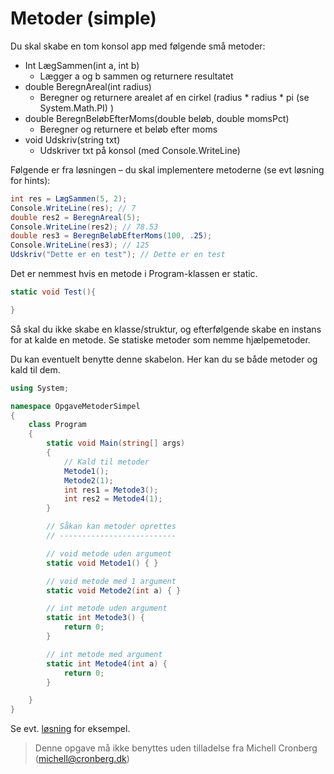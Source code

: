 ﻿# Metoder (simple)


Du skal skabe en tom konsol app med følgende små metoder:

* Int LægSammen(int a, int b)
  * Lægger a og b sammen og returnere resultatet
* double BeregnAreal(int radius)
  * Beregner og returnere arealet af en cirkel (radius * radius * pi (se System.Math.PI) )
* double BeregnBeløbEfterMoms(double beløb, double momsPct)
  * Beregner og returnere et beløb efter moms
* void Udskriv(string txt)
  * Udskriver txt på konsol (med Console.WriteLine)

Følgende er fra løsningen – du skal implementere metoderne (se evt løsning for hints):

```csharp
int res = LægSammen(5, 2);
Console.WriteLine(res); // 7
double res2 = BeregnAreal(5);
Console.WriteLine(res2); // 78.53
double res3 = BeregnBeløbEfterMoms(100, .25);
Console.WriteLine(res3); // 125
Udskriv("Dette er en test"); // Dette er en test
```

Det er nemmest hvis en metode i Program-klassen er static. 

```csharp
static void Test(){

}
```

Så skal du ikke skabe en klasse/struktur, og efterfølgende skabe en instans for at kalde en metode. Se statiske metoder som nemme hjælpemetoder.

Du kan eventuelt benytte denne skabelon. Her kan du se både metoder og kald til dem. 

```csharp
using System;

namespace OpgaveMetoderSimpel
{
    class Program
    {
        static void Main(string[] args)
        {
            // Kald til metoder
            Metode1();
            Metode2(1);
            int res1 = Metode3();
            int res2 = Metode4(1);
        }

        // Såkan kan metoder oprettes
        // --------------------------

        // void metode uden argument
        static void Metode1() { }

        // void metode med 1 argument
        static void Metode2(int a) { }

        // int metode uden argument
        static int Metode3() {
            return 0;
        }

        // int metode med argument
        static int Metode4(int a) {
            return 0;
        }

    }
}

```


Se evt. [løsning](https://github.com/devcronberg/undervisning-cs-opgaver/blob/master/metoder-simple/Program.cs) for eksempel.


<!-- footerstart -->
> Denne opgave må ikke benyttes uden tilladelse fra Michell Cronberg (michell@cronberg.dk)
<!-- footerslut -->
